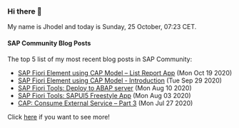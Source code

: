 ### Hi there 👋

My name is Jhodel and today is Sunday, 25 October, 07:23 CET.

#### SAP Community Blog Posts

The top 5 list of my most recent blog posts in SAP Community:

- [SAP Fiori Element using CAP Model – List Report App](https:&#x2F;&#x2F;blogs.sap.com&#x2F;?p&#x3D;1203828) (Mon Oct 19 2020)
- [SAP Fiori Element using CAP Model - Introduction](https:&#x2F;&#x2F;blogs.sap.com&#x2F;?p&#x3D;1191392) (Tue Sep 29 2020)
- [SAP Fiori Tools: Deploy to ABAP server](https:&#x2F;&#x2F;blogs.sap.com&#x2F;?p&#x3D;1161581) (Mon Aug 10 2020)
- [SAP Fiori Tools: SAPUI5 Freestyle App](https:&#x2F;&#x2F;blogs.sap.com&#x2F;?p&#x3D;1156521) (Mon Aug 03 2020)
- [CAP: Consume External Service – Part 3](https:&#x2F;&#x2F;blogs.sap.com&#x2F;?p&#x3D;1151427) (Mon Jul 27 2020)

Click [here](sap-community.md) if you want to see more!